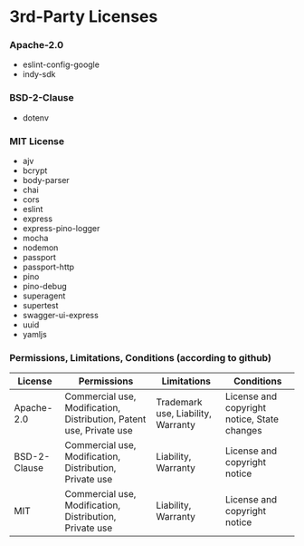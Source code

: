 3rd-Party Licenses
==================

### Apache-2.0
- eslint-config-google
- indy-sdk

### BSD-2-Clause
- dotenv

### MIT License
- ajv
- bcrypt
- body-parser
- chai
- cors
- eslint
- express
- express-pino-logger
- mocha
- nodemon
- passport
- passport-http
- pino
- pino-debug
- superagent
- supertest
- swagger-ui-express
- uuid
- yamljs


### Permissions, Limitations, Conditions (according to github)
| License | Permissions | Limitations | Conditions |
|---------|-------------|-------------|------------|
| Apache-2.0 | Commercial use, Modification, Distribution, Patent use, Private use | Trademark use, Liability, Warranty | License and copyright notice, State changes |
| BSD-2-Clause | Commercial use, Modification, Distribution, Private use | Liability, Warranty | License and copyright notice |
| MIT | Commercial use, Modification, Distribution, Private use | Liability, Warranty| License and copyright notice |

